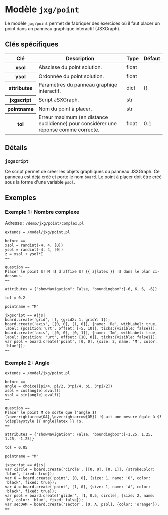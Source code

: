 # Modèle `jxg/point`

Le modèle `jxg/point` permet de fabriquer des exercices où il faut placer un point dans un panneau graphique interactif (JSXGraph).

## Clés spécifiques

<table class="table">
<thead>
<tr>
<th scope="col">Clé</th>
<th scope="col">Description</th>
<th scope="col">Type</th>
<th scope="col">Défaut</th>
</tr>
</thead>
<tbody>

<tr>
<th scope="row"> xsol </th>
<td> Abscisse du point solution. </td>
<td> float </td>
<td>  </td>
</tr>

<tr>
<th scope="row"> ysol </th>
<td> Ordonnée du point solution. </td>
<td> float </td>
<td>  </td>
</tr>

<tr>
<th scope="row"> attributes </th>
<td> Paramètres du panneau graphiqe interactif. </td>
<td> dict </td>
<td> {} </td>
</tr>

<tr>
<th scope="row"> jxgscript </th>
<td> Script JSXGraph. </td>
<td> str </td>
<td>  </td>
</tr>

<tr>
<th scope="row"> pointname </th>
<td> Nom du point à placer. </td>
<td> str </td>
<td>  </td>
</tr>

<tr>
<th scope="row"> tol </th>
<td> Erreur maximum (en distance euclidienne) pour considérer une réponse comme correcte. </td>
<td> float </td>
<td> 0.1 </td>
</tr>

</tbody>
</table>

## Détails

### `jxgscript`

Ce script permet de créer les objets graphiques du panneau JSXGraph. Ce panneau est déjà créé et porte le nom `board`. Le point à placer doit être créé sous la forme d'une variable `psol`.

## Exemples

### Exemple 1 : Nombre complexe

Adresse : `/demo/jxg/point/complex.pl`

```
extends = /model/jxg/point.pl

before ==
xsol = randint(-4, 4, [0])
ysol = randint(-4, 4, [0])
z = xsol + ysol*I
==

question ==
Placer le point $! M !$ d'affixe $! {{ z|latex }} !$ dans le plan ci-dessous.
==

attributes = {"showNavigation": False, "boundingbox":[-6, 6, 6, -6]}

tol = 0.2

pointname = "M"

jxgscript == #|js|
board.create('grid', [], {gridX: 1, gridY: 1});
board.create('axis', [[0, 0], [1, 0]], {name: 'Re', withLabel: true, label: {position:'urt', offset: [-5, 10]}, ticks:{visible: false}});
board.create('axis', [[0, 0], [0, 1]], {name: 'Im', withLabel: true, label: {position: 'urt', offset: [10, 0]}, ticks:{visible: false}});
var psol = board.create('point', [0, 0], {size: 2, name: 'M', color: 'blue'});
==
```

### Exemple 2 : Angle

```
extends = /model/jxg/point.pl

before ==
angle = choice([pi/4, pi/2, 3*pi/4, pi, 3*pi/2])
xsol = cos(angle).evalf()
ysol = sin(angle).evalf()
==

question ==
Placer le point M de sorte que l'angle $! (\overrightarrow{OA},\overrightarrow{OM}) !$ ait une mesure égale à $! \displaystyle {{ angle|latex }} !$. 
==

attributes = {"showNavigation": False, "boundingbox":[-1.25, 1.25, 1.25, -1.25]}

tol = 0.05

pointname = "M"

jxgscript == #|js|
var circle = board.create('circle', [[0, 0], [0, 1]], {strokeColor: 'blue', fixed: true});
var O = board.create('point', [0, 0], {size: 1, name: 'O', color: 'black', fixed: true});
var A = board.create('point', [1, 0], {size: 1, name: 'A', color: 'black', fixed: true});
var psol = board.create('glider', [1, 0.5, circle], {size: 2, name: 'M', color: 'blue', fixed: false});
var secOAM = board.create('sector', [O, A, psol], {color: 'orange'});
==
```
